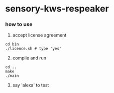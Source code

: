 # sensory-kws-respeaker

### how to use
1. accept license agreement
```
cd bin
./licence.sh # type 'yes'
```

2. compile and run 
```
cd ..
make
./main
```

3. say 'alexa' to test
  
